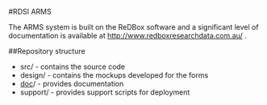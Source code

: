 #RDSI ARMS

The ARMS system is built on the ReDBox software and a significant level of documentation is available at <http://www.redboxresearchdata.com.au/> .

##Repository structure
* src/ - contains the source code
* design/ - contains the mockups developed for the forms
* [doc](doc/)/ - provides documentation
* support/ - provides support scripts for deployment
